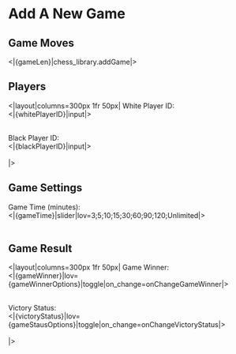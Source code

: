 # Add A New Game

## Game Moves
<|{gameLen}|chess_library.addGame|>

## Players
<|layout|columns=300px 1fr 50px|
White Player ID: <br/>
<|{whitePlayerID}|input|> <br/><br/>

Black Player ID: <br/>
<|{blackPlayerID}|input|> <br/><br/>
|>


## Game Settings
Game Time (minutes): <br/>
<|{gameTime}|slider|lov=3;5;10;15;30;60;90;120;Unlimited|> <br/><br/>


## Game Result
<|layout|columns=300px 1fr 50px|
Game Winner: <br/>
<|{gameWinner}|lov={gameWinnerOptions}|toggle|on_change=onChangeGameWinner|><br/><br/>

Victory Status: <br/>
<|{victoryStatus}|lov={gameStausOptions}|toggle|on_change=onChangeVictoryStatus|><br/><br/>
|>
